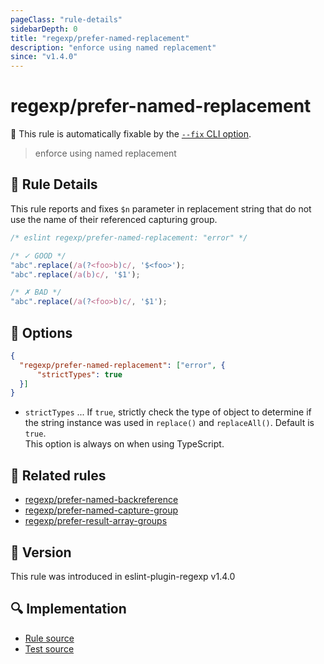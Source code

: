 ```yaml
---
pageClass: "rule-details"
sidebarDepth: 0
title: "regexp/prefer-named-replacement"
description: "enforce using named replacement"
since: "v1.4.0"
---
```

# regexp/prefer-named-replacement

🔧 This rule is automatically fixable by the [`--fix` CLI option](https://eslint.org/docs/latest/user-guide/command-line-interface#--fix).

<!-- end auto-generated rule header -->

> enforce using named replacement

## :book: Rule Details

This rule reports and fixes `$n` parameter in replacement string that do not use the name of their referenced capturing group.

<eslint-code-block fix>

```js
/* eslint regexp/prefer-named-replacement: "error" */

/* ✓ GOOD */
"abc".replace(/a(?<foo>b)c/, '$<foo>');
"abc".replace(/a(b)c/, '$1');

/* ✗ BAD */
"abc".replace(/a(?<foo>b)c/, '$1');
```

</eslint-code-block>

## :wrench: Options

```json
{
  "regexp/prefer-named-replacement": ["error", {
      "strictTypes": true
  }]
}
```

- `strictTypes` ... If `true`, strictly check the type of object to determine if the string instance was used in `replace()` and `replaceAll()`. Default is `true`.\
  This option is always on when using TypeScript.

## :couple: Related rules

- [regexp/prefer-named-backreference]
- [regexp/prefer-named-capture-group]
- [regexp/prefer-result-array-groups]

[regexp/prefer-named-backreference]: ./prefer-named-backreference.md
[regexp/prefer-named-capture-group]: ./prefer-named-capture-group.md
[regexp/prefer-result-array-groups]: ./prefer-result-array-groups.md

## :rocket: Version

This rule was introduced in eslint-plugin-regexp v1.4.0

## :mag: Implementation

- [Rule source](https://github.com/ota-meshi/eslint-plugin-regexp/blob/master/lib/rules/prefer-named-replacement.ts)
- [Test source](https://github.com/ota-meshi/eslint-plugin-regexp/blob/master/tests/lib/rules/prefer-named-replacement.ts)
